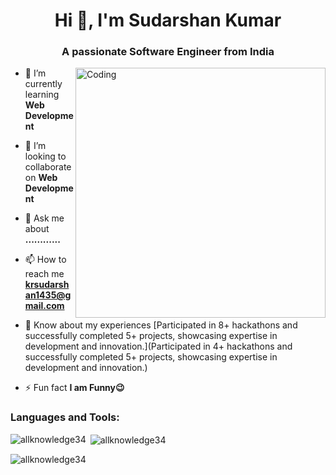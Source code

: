 <h1 align="center">Hi 👋, I'm Sudarshan Kumar</h1>
<h3 align="center">A passionate Software Engineer from India</h3>
<img align="right" alt="Coding" width="400" src="https://user-images.githubusercontent.com/55389276/140866485-8fb1c876-9a8f-4d6a-98dc-08c4981eaf70.gif">

- 🌱 I’m currently learning **Web Development**

- 👯 I’m looking to collaborate on **Web Development**

- 💬 Ask me about **............**

- 📫 How to reach me **krsudarshan1435@gmail.com**

- 📄 Know about my experiences [Participated in 8+ hackathons and successfully completed 5+ projects, showcasing expertise in development and innovation.](Participated in 4+ hackathons and successfully completed 5+ projects, showcasing expertise in development and innovation.)

- ⚡ Fun fact **I am Funny😉**

<h3 align="left">Languages and Tools:</h3>

<p><img align="left" src="https://github-readme-stats.vercel.app/api/top-langs?username=allknowledge34&show_icons=true&locale=en&layout=compact" alt="allknowledge34" /></p>

<p>&nbsp;<img align="center" src="https://github-readme-stats.vercel.app/api?username=allknowledge34&show_icons=true&locale=en" alt="allknowledge34" /></p>

<p><img align="center" src="https://github-readme-streak-stats.herokuapp.com/?user=allknowledge34&" alt="allknowledge34" /></p>
